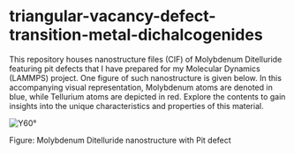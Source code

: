 # triangular-vacancy-defect-transition-metal-dichalcogenides
This repository houses nanostructure files (CIF) of Molybdenum Ditelluride featuring pit defects that I have prepared for my Molecular Dynamics (LAMMPS) project. One figure of such nanostructure is given below. In this accompanying visual representation, Molybdenum atoms are denoted in blue, while Tellurium atoms are depicted in red. Explore the contents to gain insights into the unique characteristics and properties of this material.


![Y60°](https://github.com/aziz-md-jobayer/triangular-vacancy-defect-transition-metal-dichalcogenides/assets/146165236/a0b51dba-8abf-4ce2-84fe-067536da8057)

Figure: Molybdenum Ditelluride nanostructure with Pit defect
